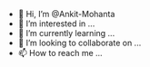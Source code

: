 - 👋 Hi, I’m @Ankit-Mohanta
- 👀 I’m interested in ...
- 🌱 I’m currently learning ...
- 💞️ I’m looking to collaborate on ...
- 📫 How to reach me ...

<!---
Ankit-Mohanta/Ankit-Mohanta is a ✨ special ✨ repository because its `README.md` (this file) appears on your GitHub profile.
You can click the Preview link to take a look at your changes.
--->
